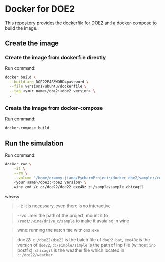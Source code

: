 # Docker for DOE2

This repository provides the dockerfile for DOE2 and a docker-compose to build
the image.

## Create the image

### Create the image from dockerfile directly

Run command:
```bash
docker build \
  --build-arg DOE22PASSWORD=password \
  --file versions/ubuntu/dockerfile \
  --tag <your name>/doe2:<doe2 version> \
  .
```

### Creata the image from docker-compose

Run command:
```bash
docker-compose build
```

## Run the simulation

Run command:
```bash
docker run \
    -it \
    --rm \
    --volume "/home/grammy-jiang/PycharmProjects/docker-doe2/sample:/root/.wine/drive_c/sample" \
    <your name>/doe2:<doe2 version> \
    wine cmd /c c:/doe22/doe22 exe48z c:/sample/sample chicagil
```
where:

> -it: it is necessary, even there is no interactive

> --volume: the path of the project, mount it to `/root/.wine/drive_c/sample` to make it avaialbe in wine

> wine: running the batch file with `cmd.exe`

> doe22: `c:/doe22/doe22` is the batch file of `doe22.bat`, `exe48z` is the version of `doe22`, `c:/simple/simple` is the path of inp file (without `inp` postfix), `chicagil` is the weather file which located in `c:/doe22/weather`
